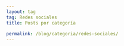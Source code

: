 ```yaml
---
layout: tag
tag: Redes sociales
title: Posts por categoría

permalink: /blog/categoria/redes-sociales/
---
```

